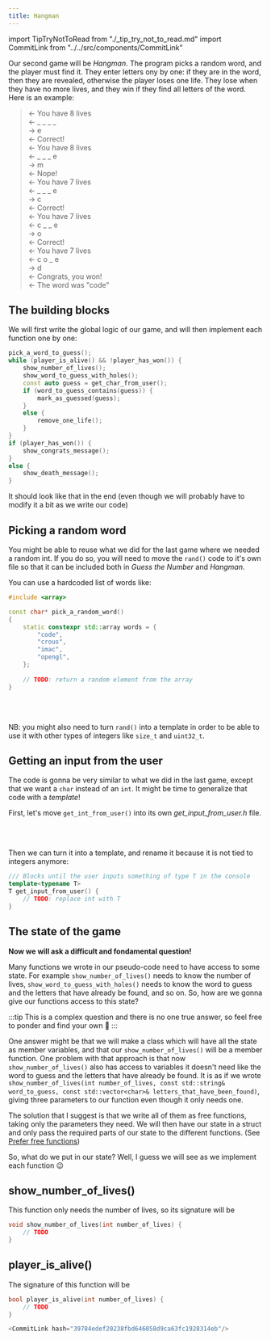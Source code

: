 ```yaml
---
title: Hangman
---
```

import TipTryNotToRead from "./_tip_try_not_to_read.md"
import CommitLink from "../../src/components/CommitLink"

Our second game will be *Hangman*. The program picks a random word, and the player must find it. They enter letters ony by one: if they are in the word, then they are revealed, otherwise the player loses one life. They lose when they have no more lives, and they win if they find all letters of the word. Here is an example:

> ← You have 8 lives<br/>
  ← \_ \_ \_ \_<br/>
  → e<br/>
  ← Correct!<br/>
  ← You have 8 lives<br/>
  ← \_ \_ \_ e<br/>
  → m<br/>
  ← Nope!<br/>
  ← You have 7 lives<br/>
  ← \_ \_ \_ e<br/>
  → c<br/>
  ← Correct!<br/>
  ← You have 7 lives<br/>
  ← c \_ \_ e<br/>
  → o<br/>
  ← Correct!<br/>
  ← You have 7 lives<br/>
  ← c o \_ e<br/>
  → d<br/>
  ← Congrats, you won!<br/>
  ← The word was "code"<br/>

<TipTryNotToRead />

## The building blocks

We will first write the global logic of our game, and will then implement each function one by one:

```cpp
pick_a_word_to_guess();
while (player_is_alive() && !player_has_won()) {
    show_number_of_lives();
    show_word_to_guess_with_holes();
    const auto guess = get_char_from_user();
    if (word_to_guess_contains(guess)) {
        mark_as_guessed(guess);
    }
    else {
        remove_one_life();
    }
}
if (player_has_won()) {
    show_congrats_message();
}
else {
    show_death_message();
}
```
It should look like that in the end (even though we will probably have to modify it a bit as we write our code)

## Picking a random word

You might be able to reuse what we did for the last game where we needed a random int. If you do so, you will need to move the `rand()` code to it's own file so that it can be included both in *Guess the Number* and *Hangman*.

You can use a hardcoded list of words like:
```cpp
#include <array>

const char* pick_a_random_word() 
{
    static constexpr std::array words = { 
        "code", 
        "crous", 
        "imac", 
        "opengl", 
    };
 
    // TODO: return a random element from the array
} 
```

<CommitLink hash="63ffa3454105ab89900143695485a768aaf30e55"/>
<br/><br/>

NB: you might also need to turn `rand()` into a template in order to be able to use it with other types of integers like `size_t` and `uint32_t`.

<CommitLink hash="16a4076071420a2c6c9ed1188420d7364fb6c748"/>

## Getting an input from the user

The code is gonna be very similar to what we did in the last game, except that we want a `char` instead of an `int`. It might be time to generalize that code with a *template*!

First, let's move `get_int_from_user()` into its own *get_input_from_user.h* file.

<CommitLink hash="36046efb9e335e8eef972a0afc9b82a894a83e0d"/>
<br/><br/>

Then we can turn it into a template, and rename it because it is not tied to integers anymore:
```cpp
/// Blocks until the user inputs something of type T in the console
template<typename T>
T get_input_from_user() {
    // TODO: replace int with T
}
```

<CommitLink hash="aa392e00c74b209f68d24ff89a33532b9b4e2e95"/>

## The state of the game

**Now we will ask a difficult and fondamental question!**

Many functions we wrote in our pseudo-code need to have access to some state. For example `show_number_of_lives()` needs to know the number of lives, `show_word_to_guess_with_holes()` needs to know the word to guess and the letters that have already be found, and so on. So, how are we gonna give our functions access to this state?

:::tip
This is a complex question and there is no one true answer, so feel free to ponder and find your own 🥰
:::

One answer might be that we will make a class which will have all the state as member variables, and that our `show_number_of_lives()` will be a member function. One problem with that approach is that now `show_number_of_lives()` also has access to variables it doesn't need like the word to guess and the letters that have already be found. It is as if we wrote `show_number_of_lives(int number_of_lives, const std::string& word_to_guess, const std::vector<char>& letters_that_have_been_found)`, giving three parameters to our function even though it only needs one.

The solution that I suggest is that we write all of them as free functions, taking only the parameters they need. We will then have our state in a struct and only pass the required parts of our state to the different functions. (See [Prefer free functions](../lessons/free-functions))

So, what do we put in our state? Well, I guess we will see as we implement each function 😉

## show_number_of_lives()

This function only needs the number of lives, so its signature will be
```cpp
void show_number_of_lives(int number_of_lives) {
    // TODO
}
```

<CommitLink hash="328230726b2a03f6a2d3697e315f1d60027e637f"/>

## player_is_alive()

The signature of this function will be
```cpp
bool player_is_alive(int number_of_lives) {
    // TODO
}

<CommitLink hash="39784edef20238fbd646058d9ca63fc1928314eb"/>